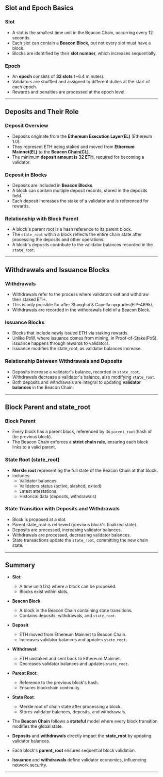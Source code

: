 ## Slot and Epoch Basics

### Slot

- A slot is the smallest time unit in the Beacon Chain, occurring every 12 seconds.
- Each slot can contain a **Beacon Block**, but not every slot must have a block.
- Blocks are identified by their **slot number**, which increases sequentially.

### Epoch

- An **epoch** consists of **32 slots** (~6.4 minutes).
- Validators are shuffled and assigned to different duties at the start of each epoch.
- Rewards and penalties are processed at the epoch level.

--- 

## Deposits and Their Role

### Deposit Overview

- Deposits originate from the **Ethereum Execution Layer(EL)** (Ethereum 1.0).
- They represent ETH being staked and moved from **Ethereum Mainnet(EL)** to the **Beacon Chain(CL)**.
- The minimum **deposit amount is 32 ETH**, required for becoming a validator.

### Deposit in Blocks

- Deposits are included in **Beacon Blocks**.
- A block can contain multiple deposit records, stored in the deposits field.
- Each deposit increases the stake of a validator and is referenced for rewards.

### Relationship with Block Parent

- A block's parent root is a hash reference to its parent block.
- The `state_root` within a block reflects the entire chain state after processing the deposits and other operations.
- A block's deposits contribute to the validator balances recorded in the `state_root`.

--- 

## Withdrawals and Issuance Blocks

### Withdrawals

- Withdrawals refer to the process where validators exit and withdraw their staked ETH.
- This is only possible for after Shanghai & Capella upgrades(EIP-4895).
- Withdrawals are recorded in the withdrawals field of a Beacon Block.

### Issuance Blocks

- Blocks that include newly issued ETH via staking rewards.
- Unlike PoW, where issuance comes from mining, in Proof-of-Stake(PoS), issuance happens through rewards to validators.
- Issuance modifies the state_root, as validator balances increase.

### Relationship Between Withdrawals and Deposits

- Deposits increase a validator's balance, recorded in `state_root`.
- Withdrawals decrease a validator's balance, also modifying `state_root`.
- Both deposits and withdrawals are integral to updating **validator balances** in the Beacon Chain.

--- 

## Block Parent and state_root

### Block Parent

- Every block has a parent block, referenced by its `parent_root`(hash of the previous block).
- The Beacon Chain enforces a **strict chain rule**, ensuring each block links to a valid parent.

### State Root (state_root)

- **Merkle root** representing the full state of the Beacon Chain at that block.
- Includes:
    - Validator balances.
    - Validators status (active, slashed, exited)
    - Latest attestations
    - Historical data (deposits, withdrawals)

### State Transition with Deposits and Withdrawals

- Block is proposed at a slot.
- Parent state_root is retrieved (previous block's finalized state).
- Deposits are processed, increasing validator balances.
- Withdrawals are processed, decreasing validator balances.
- State transactions update the `state_root`, committing the new chain state.

--- 

## Summary

- **Slot**:
    - A time unit(12s) where a block can be proposed.
    - Blocks exist within slots.
- **Beacon Block**:
    - A block in the Beacon Chain containing state transitions.
    - Contains deposits, withdrawals, and `state_root`.
- **Deposit**:
    - ETH moved from Ethereum Mainnet to Beacon Chain.
    - Increases validator balances and updates `state_root`.
- **Withdrawal**:
    - ETH unstaked and sent back to Ethereum Mainnet.
    - Decreases validator balances and updates `state_root`.
- **Parent Root**:
    - Reference to the previous block's hash.
    - Ensures blockchain continuity.
- **State Root**:
    - Merkle root of chain state after processing a block.
    - Stores validator balances, deposits, and withdrawals.


- The **Beacon Chain** follows a **stateful** model where every block transition modifies the global state.
- **Deposits** and **withdrawals** directly impact the **state_root** by updating validator balances.
- Each block's **parent_root** ensures sequential block validation.
- **Issuance** and **withdrawals** define validator economics, influencing network security.

---